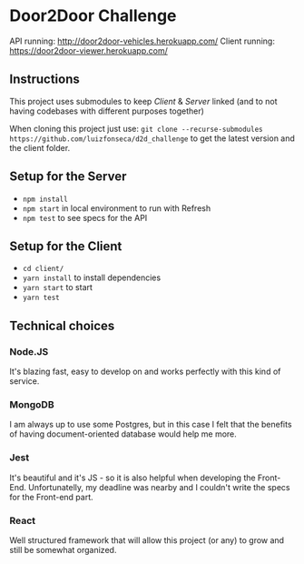 # Door2Door Challenge

API running: http://door2door-vehicles.herokuapp.com/
Client running: https://door2door-viewer.herokuapp.com/


## Instructions

This project uses submodules to keep *Client* & *Server* linked
(and to not having codebases with different purposes together)

When cloning this project just use:
  `git clone --recurse-submodules https://github.com/luizfonseca/d2d_challenge`
to get the latest version and the client folder.

## Setup for the Server

- `npm install`
- `npm start` in local environment to run with Refresh
- `npm test` to see specs for the API


## Setup for the Client

- `cd client/`
- `yarn install` to install dependencies
- `yarn start` to start
- `yarn test`


## Technical choices

### Node.JS
It's blazing fast, easy to develop on and works perfectly with this kind of service.

### MongoDB
I am always up to use some Postgres, but in this case I felt that the benefits of having
document-oriented database would help me more.

### Jest
It's beautiful and it's JS - so it is also helpful when developing the Front-End.
Unfortunatelly, my deadline was nearby and I couldn't write the specs for the Front-end part.

### React
Well structured framework that will allow this project (or any) to grow and still be somewhat organized.
